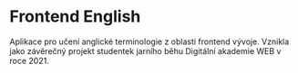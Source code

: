 # Frontend English

Aplikace pro učení anglické terminologie z oblasti frontend vývoje. Vznikla jako závěrečný projekt studentek jarního běhu Digitální akademie WEB v roce 2021.
